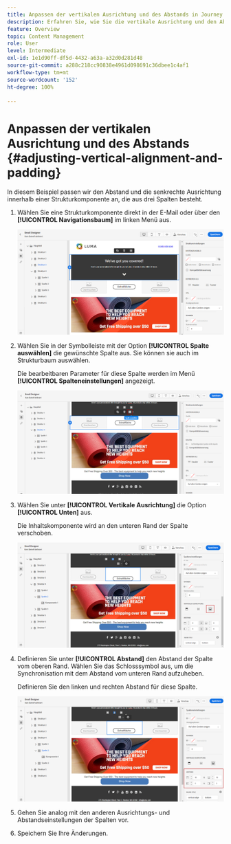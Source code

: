 ```yaml
---
title: Anpassen der vertikalen Ausrichtung und des Abstands in Journey Optimizer
description: Erfahren Sie, wie Sie die vertikale Ausrichtung und den Abstand anpassen.
feature: Overview
topic: Content Management
role: User
level: Intermediate
exl-id: 1e1d90ff-df5d-4432-a63a-a32d0d281d48
source-git-commit: a288c218cc90838e4961d098691c36dbee1c4af1
workflow-type: tm+mt
source-wordcount: '152'
ht-degree: 100%

---
```


# Anpassen der vertikalen Ausrichtung und des Abstands {#adjusting-vertical-alignment-and-padding}

In diesem Beispiel passen wir den Abstand und die senkrechte Ausrichtung innerhalb einer Strukturkomponente an, die aus drei Spalten besteht.

1. Wählen Sie eine Strukturkomponente direkt in der E-Mail oder über den **[!UICONTROL Navigationsbaum]** im linken Menü aus.

   ![](assets/alignment_1.png)

1. Wählen Sie in der Symbolleiste mit der Option **[!UICONTROL Spalte auswählen]** die gewünschte Spalte aus. Sie können sie auch im Strukturbaum auswählen.

   Die bearbeitbaren Parameter für diese Spalte werden im Menü **[!UICONTROL Spalteneinstellungen]** angezeigt.

   ![](assets/alignment_2.png)

1. Wählen Sie unter **[!UICONTROL Vertikale Ausrichtung]** die Option **[!UICONTROL Unten]** aus.

   Die Inhaltskomponente wird an den unteren Rand der Spalte verschoben.

   ![](assets/alignment_3.png)

1. Definieren Sie unter **[!UICONTROL Abstand]** den Abstand der Spalte vom oberen Rand. Wählen Sie das Schlosssymbol aus, um die Synchronisation mit dem Abstand vom unteren Rand aufzuheben.

   Definieren Sie den linken und rechten Abstand für diese Spalte.

   ![](assets/alignment_4.png)

1. Gehen Sie analog mit den anderen Ausrichtungs- und Abstandseinstellungen der Spalten vor.

1. Speichern Sie Ihre Änderungen.
